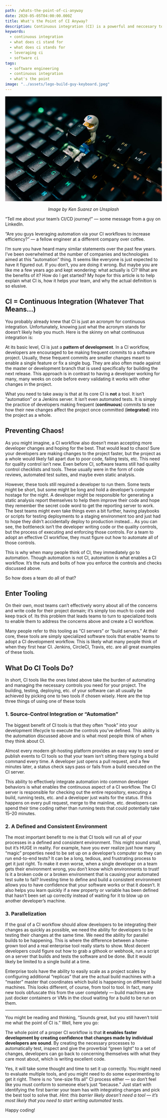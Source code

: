 ```yaml
---
path: /whats-the-point-of-ci-anyway
date: 2020-05-05T04:00:00.000Z
title: What's the Point of CI Anyway?
description: Continuous integration (CI) is a powerful and neccesary tool to maximize your team's effort. This article explains what CI is and how to start leveraging it to it's full potential.
keywords:
  - continuous integration
  - what does ci stand for
  - what does ci stands for
  - leveraging ci
  - software ci
tags:
  - software engineering
  - continuous integration
  - what's the point
image: "../assets/lego-build-guy-keyboard.jpeg"
---
```


<center>

![LEGO guy building a keyboard](../assets/lego-build-guy-keyboard.jpeg) 

<i>

Image by Ken Suarez on Unsplash

</i>

</center>

“Tell me about your team’s CI/CD journey!” — some message from a guy on LinkedIn.

“Are you guys leveraging automation via your CI workflows to increase efficiency?” — a fellow engineer at a different company over coffee.

I’m sure you have heard many similar statements over the past few years.  I’ve been overwhelmed at the number of companies and technologies aimed at this “automation” thing. It seems like everyone is just expected to have it figured out. If you don’t, you are doing it wrong.
But maybe you are like me a few years ago and kept wondering: what actually is CI? What are the benefits of it? How do I get started?
My hope for this article is to help explain what CI is, how it helps your team, and why the actual definition is so elusive.

## CI = Continuous Integration (Whatever That Means…)

You probably already knew that CI is just an acronym for continuous integration. Unfortunately, knowing just what the acronym stands for doesn’t likely help you much. Here is the skinny on what continuous integration is:

At its basic level, CI is just a **pattern of development**. In a CI workflow, developers are encouraged to be making frequent commits to a software project. Usually, these frequent commits are smaller changes meant to enable a single feature or fix a single bug. They are also often made against the master or development branch that is used specifically for building the next release. This approach is in contrast to having a developer working for many, many weeks on code before every validating it works with other changes in the project.

What you need to take away is that at its core CI is **not** a tool. It isn’t “automation” or a Jenkins server. It isn’t even automated tests. It is simply the practice of developers making frequent (**continuous**) commits to see how their new changes affect the project once committed (**integrated**) into the project as a whole.

## Preventing Chaos!

As you might imagine, a CI workflow also doesn’t mean accepting more developer changes and hoping for the best. That would lead to chaos! Sure your developers are making changes to the project faster, but the project as a whole would likely fall apart due to poor code, failing tests, etc. This need for quality control isn’t new. Even before CI, software teams still had quality control checklists and tools. These usually were in the form of code reviews, automated test suites, and maybe even static analysis.

However, these tools still required a developer to run them. Some tests might be short, but some might be long and hold a developer’s computer hostage for the night. A developer might be responsible for generating a static analysis report themselves to help them improve their code and hope they remember the secret code word to get the reporting server to work. The best teams might even take things even a bit further, having playbooks or scripts for testing deployments to a staging environment too and just had to hope they didn’t accidentally deploy to production instead… As you can see, the bottleneck isn’t the developer writing code or the quality controls, but the process of executing and enforcing those controls. For a team to adopt an effective CI workflow, they must figure out how to automate all of those controls.

This is why when many people think of CI, they immediately go to automation. Though automation is not CI, automation is what enables a CI workflow. It’s the nuts and bolts of how you enforce the controls and checks discussed above.

So how does a team do all of that?

## Enter Tooling

On their own, most teams can’t effectively worry about all of the concerns and write code for their project domain; it’s simply too much to code and keep track of. Its this problem that leads teams to turn to specialized tools to enable them to address the concerns above and create a CI workflow.

Many people refer to this tooling as “CI servers” or “build servers.” At their core, these tools are simply specialized software tools that enable teams to adopt a CI development workflow. This is likely what many people think of when they first hear CI. Jenkins, CircleCI, Travis, etc. are all great examples of these tools.

## What Do CI Tools Do?

In short, CI tools like the ones listed above take the burden of automating and managing the necessary controls you need for your project. The building, testing, deploying, etc. of your software can all usually be achieved by picking one to two tools if chosen wisely. Here are the top three things of using one of these tools

### 1. Source-Control Integration or “Automation”

The biggest benefit of CI tools is that they often “hook” into your development lifecycle to execute the controls you’ve defined. This ability is the automation discussed above and is what most people think of when they think about CI.

Almost every modern git-hosting platform provides an easy way to send or publish events to CI tools so that your team isn’t sitting there typing a build command every time. A developer just opens a pull request, and a few minutes later, a status check says pass or fails from a build executed on the CI server.

This ability to effectively integrate automation into common developer behaviors is what enables the continuous aspect of a CI workflow. The CI server is responsible for checking out the entire repository, executing a build, running tests, etc. and a developer just waits for the status. If this happens on every pull request, merge to the mainline, etc. developers can spend their time coding rather than running tests that could potentially take 15–20 minutes.

### 2. A Defined and Consistent Environment

The most important benefit to me is that CI tools will run all of your processes in a defined and consistent environment. This might sound small, but it’s HUGE in reality. For example, have you ever realize just how many “magic” properties need to be set up on a developer’s computer so they can run end-to-end tests? It can be a long, tedious, and frustrating process to get it just right. To make it even worse, when a single developer on a team gets their environment wrong, you don’t know which environments to trust! Is it a broken code or a broken environment that is causing your automated test suite to fail?
Investing time to define and build a consistent environment allows you to have confidence that your software works or that it doesn’t. It also helps you learn quickly if a new property or variable has been defined that hasn’t been set up correctly instead of waiting for it to blow up on another developer’s machine.

### 3. Parallelization

If the goal of a CI workflow should allow developers to be integrating their changes as quickly as possible, we need the ability for developers to be testing their changes at the same time. We need the ability for parallel builds to be happening. This is where the difference between a home-grown tool and a real enterprise tool really starts to show. Most decent developers could figure out how to grab a githook or webhook, run a script on a server that builds and tests the software and be done. But it would likely be limited to a single build at a time.

Enterprise tools have the ability to easily scale as a project scales by configuring additional “replicas” that are the actual build machines with a “master” master that coordinates which build is happening on different build machines. This looks different, of course, from tool to tool. In fact, many new tools obfuscate this from the user completely — build machines are just docker containers or VMs in the cloud waiting for a build to be run on them.

---

You might be reading and thinking, “Sounds great, but you still haven’t told me what the point of CI is.” Well, here you go:

The whole point of a proper CI workflow is that **it enables faster development by creating confidence that changes made by individual developers are sound**. By creating the necessary processes to automatically test, inspect and give the proverbial “green light” to a set of changes, developers can go back to concerning themselves with what they care most about, which is writing excellent code.

Yes, it will take some thought and time to set it up correctly. You might need to evaluate multiple tools, and you might need to do some experimenting to get it right. There is no “one-size fits all” CI process either — so don’t feel like you must conform to someone else’s just “because.” Just start with identifying the first barrier your team has with integrating changes and pick the best tool to solve that. *Hint: this barrier likely doesn’t need a tool — it’s most likely that you need to start writing automated tests.*

Happy coding!